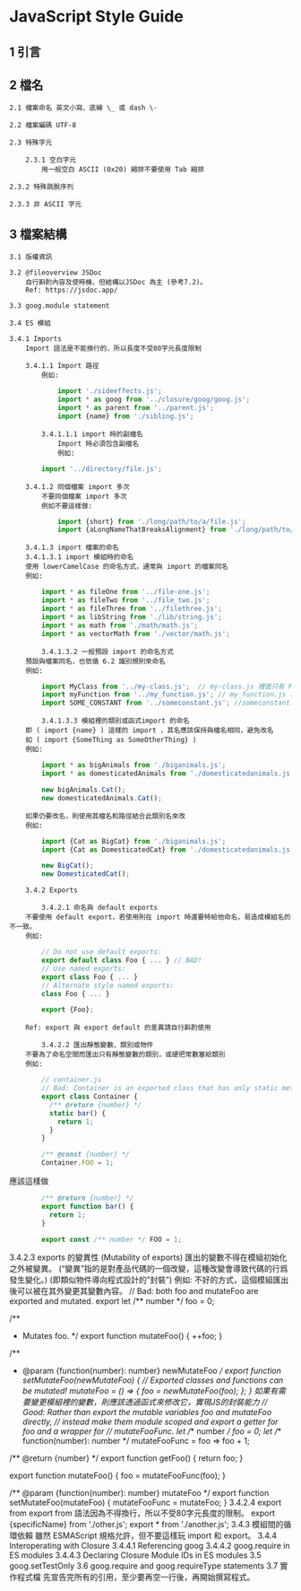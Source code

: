# JavaScript Style Guide

## 1 引言

## 2 檔名

    2.1 檔案命名 英文小寫、底線 \_ 或 dash \-
    
    2.2 檔案編碼 UTF-8

    2.3 特殊字元
    
        2.3.1 空白字元
            用一般空白 ASCII (0x20) 縮排不要使用 Tab 縮排
	    
    2.3.2 特殊跳脫序列
    
    2.3.3 非 ASCII 字元
    
## 3 檔案結構
    3.1 版權資訊
    
    3.2 @fileoverview JSDoc
        自行斟酌內容及使時機，但結構以JSDoc 為主 (參考7.2)。
        Ref: https://jsdoc.app/
	
    3.3 goog.module statement
    
    3.4 ES 模組
    
    3.4.1 Imports
        Import 語法是不能換行的，所以長度不受80字元長度限制
	
        3.4.1.1 Import 路徑
            例如: 
```javascript
            import './sideeffects.js';
            import * as goog from '../closure/goog/goog.js';
            import * as parent from '../parent.js';
            import {name} from './sibling.js';
```

            3.4.1.1.1 import 時的副檔名
                Import 時必須包含副檔名
                例如:
```javascript
		import '../directory/file.js';
```

        3.4.1.2 同個檔案 import 多次
            不要同個檔案 import 多次
            例如不要這樣做:
```javascript	    
            import {short} from './long/path/to/a/file.js';
            import {aLongNameThatBreaksAlignment} from './long/path/to/a/file.js';
```

        3.4.1.3 import 檔案的命名
	    3.4.1.3.1 import 模組時的命名
		使用 lowerCamelCase 的命名方式，通常與 import 的檔案同名
		例如:
```javascript
		import * as fileOne from '../file-one.js';
		import * as fileTwo from '../file_two.js';
		import * as fileThree from '../filethree.js';
		import * as libString from './lib/string.js';
		import * as math from './math/math.js';
		import * as vectorMath from './vector/math.js';
```

            3.4.1.3.2 一般預設 import 的命名方式
		預設與檔案同名，也依循 6.2 識別規則來命名
		例如:
```javascript		
		import MyClass from '../my-class.js';  // my-class.js 裡面只有 MyClass 這個類別
		import myFunction from '../my_function.js'; // my_function.js 裡面只有 function(s)
		import SOME_CONSTANT from '../someconstant.js'; //someconstant.js 裡面只有常數
```		
            3.4.1.3.3 模組裡的類別或函式import 的命名
		即 ( import {name} ) 這樣的 import ，其名應該保持與檔名相同，避免改名
		如 ( import {SomeThing as SomeOtherThing} )
		例如:
```javascript		
		import * as bigAnimals from './biganimals.js';
		import * as domesticatedAnimals from './domesticatedanimals.js';

		new bigAnimals.Cat();
		new domesticatedAnimals.Cat();
```
		如果仍要改名，則使用其檔名和路徑結合此類別名來改
		例如:
```javascript		
		import {Cat as BigCat} from './biganimals.js';
		import {Cat as DomesticatedCat} from './domesticatedanimals.js';

		new BigCat();
		new DomesticatedCat();
```		
        3.4.2 Exports
	
            3.4.2.1 命名與 default exports
		不要使用 default export，若使用則在 import 時還要特給他命名，易造成模組名的不一致。
		例如:
```javascript		
		// Do not use default exports:
		export default class Foo { ... } // BAD!
		// Use named exports:
		export class Foo { ... }
		// Alternate style named exports:
		class Foo { ... }

		export {Foo};
```
		Ref: export 與 export default 的差異請自行斟酌使用
		
            3.4.2.2 匯出靜態變數、類別或物件
		不要為了命名空間而匯出只有靜態變數的類別，或硬把常數塞給類別
		例如:
```javascript		
		// container.js
		// Bad: Container is an exported class that has only static methods and fields.
		export class Container {
  		  /** @return {number} */
  		  static bar() {
  		    return 1;
  		  }
		}

		/** @const {number} */
		Container.FOO = 1;
```
應該這樣做
```javascript
		/** @return {number} */
		export function bar() {
		  return 1;
		}

		export const /** number */ FOO = 1;
```

3.4.2.3 exports 的變異性 (Mutability of exports)
	匯出的變數不得在模組初始化之外被變異。
(“變異”指的是對產品代碼的一個改變，這種改變會導致代碼的行爲發生變化。)
	(即類似物件導向程式設計的”封裝”)
	例如:
	不好的方式，這個模組匯出後可以被在其外變更其變數內容。
	// Bad: both foo and mutateFoo are exported and mutated.
export let /** number */ foo = 0;

/**
* Mutates foo.
*/
export function mutateFoo() {
  ++foo;
}

/**
* @param {function(number): number} newMutateFoo
*/
export function setMutateFoo(newMutateFoo) {
// Exported classes and functions can be mutated!
  mutateFoo = () => {
foo = newMutateFoo(foo);
  };
}
如果有需要變更模組裡的變數，則應該透過函式來修改它，實現JS的封裝能力
// Good: Rather than export the mutable variables foo and mutateFoo directly,
// instead make them module scoped and export a getter for foo and a wrapper for
// mutateFooFunc.
let /** number */ foo = 0;
let /** function(number): number */ mutateFooFunc = foo => foo + 1;

/** @return {number} */
export function getFoo() {
  return foo;
}

export function mutateFoo() {
  foo = mutateFooFunc(foo);
}

/** @param {function(number): number} mutateFoo */
export function setMutateFoo(mutateFoo) {
  mutateFooFunc = mutateFoo;
}
3.4.2.4 export from
	export from 語法因為不得換行，所以不受80字元長度的限制。
	export {specificName} from './other.js';
export * from './another.js';
3.4.3 模組間的循環依賴
	雖然 ESMAScript 規格允許，但不要這樣玩 import 和 export。
3.4.4 Interoperating with Closure
3.4.4.1 Referencing goog
3.4.4.2 goog.require in ES modules
3.4.4.3 Declaring Closure Module IDs in ES modules
3.5 goog.setTestOnly
3.6 goog.require and goog.requireType statements
3.7 實作程式檔
	先宣告完所有的引用，至少要再空一行後，再開始撰寫程式。
